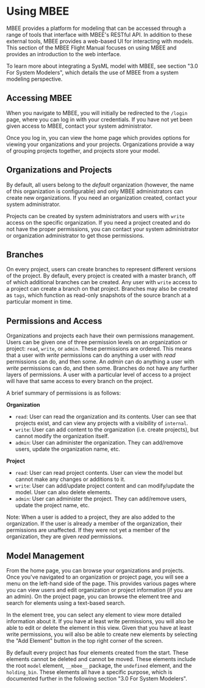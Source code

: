 # Using MBEE

MBEE provides a platform for modeling that can be accessed through a range of
tools that interface with MBEE's RESTful API. In addition to these external
tools, MBEE provides a web-based UI for interacting with models. This section
of the MBEE Flight Manual focuses on using MBEE and provides an introduction
to the web interface.

To learn more about integrating a SysML model with MBEE, see
section "3.0 For System Modelers", which details the use of MBEE from a system
modeling perspective.

## Accessing MBEE
When you navigate to MBEE, you will initially be redirected to the `/login`
page, where you can log in with your credentials. If you have not yet been given
access to MBEE, contact your system administrator.

Once you log in, you can view the home page which provides options for viewing
your organizations and your projects. Organizations provide a way of grouping 
projects together, and projects store your model.

## Organizations and Projects
By default, all users belong to the *default* organization (however, the name of
this organization is configurable) and only MBEE administrators can create new
organizations. If you need an organization created, contact your system
administrator.

Projects can be created by system administrators and users with `write` access
on the specific organization. If you need a project created and do not have the
proper permissions, you can contact your system administrator or organization
administrator to get those permissions.

## Branches
On every project, users can create branches to represent different versions of
the project. By default, every project is created with a master branch, off of
which additional branches can be created. Any user with `write` access to a project
can create a branch on that project. Branches may also be created as `tags`, which
function as read-only snapshots of the source branch at a particular moment in time.

## Permissions and Access
Organizations and projects each have their own permissions management.
Users can be given one of three permission levels on an organization or
project: `read`, `write`, or `admin`. These permissions are ordered. This means
that a user with *write* permissions can do anything a user with *read*
permissions can do, and then some. An *admin* can do anything a user with
*write* permissions can do, and then some. Branches do not have any further
layers of permissions. A user with a particular level of access to a project
will have that same access to every branch on the project.

A brief summary of permissions is as follows:

**Organization**
- `read`: User can read the organization and its contents. User can see that
  projects exist, and can view any projects with a visibility of `internal`.
- `write`: User can add content to the organization (i.e. create projects), but
  cannot modify the organization itself.
- `admin`: User can administer the organization. They can add/remove users,
  update the organization name, etc.

**Project**
- `read`: User can read project contents. User can view the model but cannot
  make any changes or additions to it.
- `write`: User can add/update project content and can modify/update the model.
  User can also delete elements.
- `admin`: User can administer the project. They can add/remove users,
  update the project name, etc.

Note: When a user is added to a project, they are also added to the
organization. If the user is already a member of the organization, their
permissions are unaffected. If they were not yet a member of the organization,
they are given *read* permissions.

## Model Management
From the home page, you can browse your organizations and projects. Once you've
navigated to an organization or project page, you will see a menu on the left-hand
side of the page. This provides various pages where you can view users and
edit organization or project information (if you are an admin). On the project page,
you can browse the element tree and search for elements using a text-based
search.

In the element tree, you can select any element to view more detailed
information about it. If you have at least write permissions, you will also be
able to edit or delete the element in this view. Given that you have
at least write permissions, you will also be able to create new elements by
selecting the "Add Element" button in the top right corner of the screen.

By default every project has four elements created from the start. These
elements cannot be deleted and cannot be moved. These elements include the
root `model` element, `__mbee__` package, the `undefined` element, and the
`holding_bin`. These elements all have a specific purpose, which is documented
further in the following section "3.0 For System Modelers".
